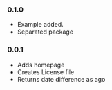 ### 0.1.0
- Example added.
- Separated package

### 0.0.1
- Adds homepage
- Creates License file
- Returns date difference as ago
